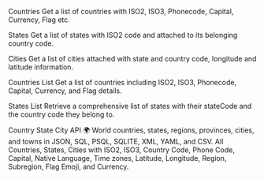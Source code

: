 Countries
Get a list of countries with ISO2, ISO3, Phonecode, Capital, Currency, Flag etc.


States
Get a list of states with ISO2 code and attached to its belonging country code.


Cities
Get a list of cities attached with state and country code, longitude and latitude information.


Countries List
Get a list of countries including ISO2, ISO3, Phonecode, Capital, Currency, and Flag details.


States List
Retrieve a comprehensive list of states with their stateCode and the country code they belong to.

Country State City API 🌍 World countries, states, regions, provinces, cities, and towns in JSON, SQL, PSQL, SQLITE, XML, YAML, and CSV. All Countries, States, Cities with ISO2, ISO3, Country Code, Phone Code, Capital, Native Language, Time zones, Latitude, Longitude, Region, Subregion, Flag Emoji, and Currency.
